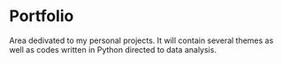 # Portfolio
Area dedivated to my personal projects. It will contain several themes as well as codes written in Python directed to data analysis.
